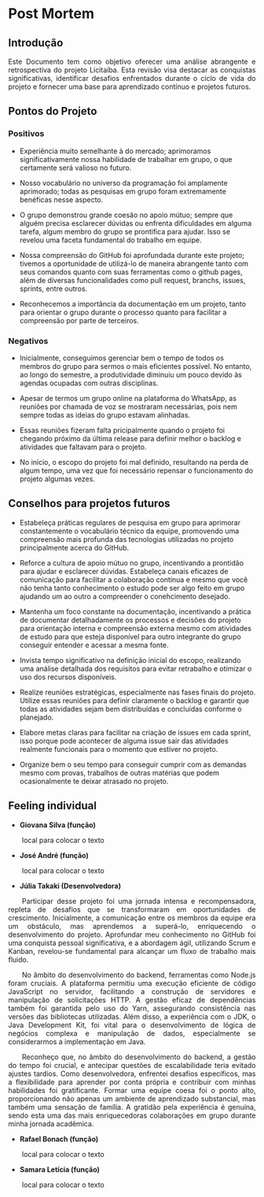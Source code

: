 # Post Mortem
## Introdução
<p align="justify">Este Documento tem como objetivo oferecer uma análise abrangente e retrospectiva do projeto Licitaíba. Esta revisão visa destacar as conquistas significativas, identificar desafios enfrentados durante o ciclo de vida do projeto e fornecer uma base para aprendizado contínuo e projetos futuros.
</p>


## Pontos do Projeto
### Positivos
+ Experiência muito semelhante à do mercado; aprimoramos significativamente nossa habilidade de trabalhar em grupo, o que certamente será valioso no futuro.

+ Nosso vocabulário no universo da programação foi amplamente aprimorado; todas as pesquisas em grupo foram extremamente benéficas nesse aspecto.

+ O grupo demonstrou grande coesão no apoio mútuo; sempre que alguém precisa esclarecer dúvidas ou enfrenta dificuldades em alguma tarefa, algum membro do grupo se prontifica para ajudar. Isso se revelou uma faceta fundamental do trabalho em equipe.

+ Nossa compreensão do GitHub foi aprofundada durante este projeto; tivemos a oportunidade de utilizá-lo de maneira abrangente tanto com seus comandos quanto com suas ferramentas como o github pages, além de diversas funcionalidades como pull request, branchs, issues, sprints, entre outros.

+ Reconhecemos a importância da documentação em um projeto, tanto para orientar o grupo durante o processo quanto para facilitar a compreensão por parte de terceiros.

### Negativos
- Inicialmente, conseguimos gerenciar bem o tempo de todos os membros do grupo para sermos o mais eficientes possível. No entanto, ao longo do semestre, a produtividade diminuiu um pouco devido às agendas ocupadas com outras disciplinas.

- Apesar de termos um grupo online na plataforma do WhatsApp, as reuniões por chamada de voz se mostraram necessárias, pois nem sempre todas as ideias do grupo estavam alinhadas.

- Essas reuniões fizeram falta pricipalmente quando o projeto foi chegando próximo da última release para definir melhor o backlog e atividades que faltavam para o projeto.

- No início, o escopo do projeto foi mal definido, resultando na perda de algum tempo, uma vez que foi necessário repensar o funcionamento do projeto algumas vezes.


## Conselhos para projetos futuros
+ Estabeleça práticas regulares de pesquisa em grupo para aprimorar constantemente o vocabulário técnico da equipe, promovendo uma compreensão mais profunda das tecnologias utilizadas no projeto principalmente acerca do GitHub.

+ Reforce a cultura de apoio mútuo no grupo, incentivando a prontidão para ajudar e esclarecer dúvidas. Estabeleça canais eficazes de comunicação para facilitar a colaboração contínua e mesmo que você não tenha tanto conhecimento o estudo pode ser algo feito em grupo ajudando um ao outro a compreender o conehcimento desejado.

+ Mantenha um foco constante na documentação, incentivando a prática de documentar detalhadamente os processos e decisões do projeto para orientação interna e compreensão externa mesmo com atividades de estudo para que esteja disponível para outro integrante do grupo conseguir entender e acessar a mesma fonte.

+ Invista tempo significativo na definição inicial do escopo, realizando uma análise detalhada dos requisitos para evitar retrabalho e otimizar o uso dos recursos disponíveis.

+ Realize reuniões estratégicas, especialmente nas fases finais do projeto. Utilize essas reuniões para definir claramente o backlog e garantir que todas as atividades sejam bem distribuídas e concluídas conforme o planejado.

+ Elabore metas claras para facilitar na criação de issues em cada sprint, isso porque pode acontecer de alguma issue sair das atividades realmente funcionais para o momento que estiver no projeto.

+ Organize bem o seu tempo para conseguir cumprir com as demandas mesmo com provas, trabalhos de outras matérias que podem ocasionalmente te deixar atrasado no projeto.

## Feeling individual

* **Giovana Silva (função)**
<p align="justify">&emsp;&emsp;local para colocar o texto</p>

* **José André (função)**
<p align="justify">&emsp;&emsp;local para colocar o texto</p>

* **Júlia Takaki (Desenvolvedora)**
<p align="justify">&emsp;&emsp;Participar desse projeto foi uma jornada intensa e recompensadora, repleta de desafios que se transformaram em oportunidades de crescimento. Inicialmente, a comunicação entre os membros da equipe era um obstáculo, mas aprendemos a superá-lo, enriquecendo o desenvolvimento do projeto. Aprofundar meu conhecimento no GitHub foi uma conquista pessoal significativa, e a abordagem ágil, utilizando Scrum e Kanban, revelou-se fundamental para alcançar um fluxo de trabalho mais fluido.</p>

<p align="justify">&emsp;&emsp;No âmbito do desenvolvimento do backend, ferramentas como Node.js foram cruciais. A plataforma permitiu uma execução eficiente de código JavaScript no servidor, facilitando a construção de servidores e manipulação de solicitações HTTP. A gestão eficaz de dependências também foi garantida pelo uso do Yarn, assegurando consistência nas versões das bibliotecas utilizadas. Além disso, a experiência com o JDK, o Java Development Kit, foi vital para o desenvolvimento de lógica de negócios complexa e manipulação de dados, especialmente se considerarmos a implementação em Java.</p>

<p align="justify">&emsp;&emsp;Reconheço que, no âmbito do desenvolvimento do backend, a gestão do tempo foi crucial, e antecipar questões de escalabilidade teria evitado ajustes tardios. Como desenvolvedora, enfrentei desafios específicos, mas a flexibilidade para aprender por conta própria e contribuir com minhas habilidades foi gratificante. Formar uma equipe coesa foi o ponto alto, proporcionando não apenas um ambiente de aprendizado substancial, mas também uma sensação de família. A gratidão pela experiência é genuína, sendo esta uma das mais enriquecedoras colaborações em grupo durante minha jornada acadêmica.</p>

* **Rafael Bonach (função)**
<p align="justify">&emsp;&emsp;local para colocar o texto</p>

* **Samara Letícia (função)**
<p align="justify">&emsp;&emsp;local para colocar o texto</p>
